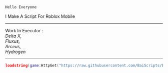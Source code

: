 ```Hello Everyone```

I Make A Script For Roblox Mobile

------------------------------------

Work In Executor :                  
*Delta X,*                          
*Fluxus,*                           
*Arceus,*                           
*Hydrogen*                          

------------------------------------
```lua
loadstring(game:HttpGet("https://raw.githubusercontent.com/BaiScripts/Bai-Hub/main/Bai-Hub"))()
```
